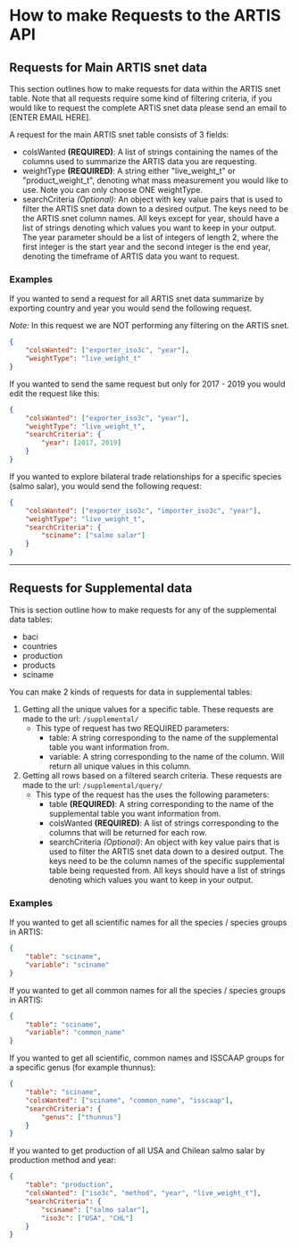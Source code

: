 # How to make Requests to the ARTIS API

## Requests for Main ARTIS snet data

This section outlines how to make requests for data within the ARTIS snet table. Note that all requests require some kind of filtering criteria, if you would like to request the complete ARTIS snet data please send an email to [ENTER EMAIL HERE].

A request for the main ARTIS snet table consists of 3 fields:
- colsWanted **(REQUIRED)**: A list of strings containing the names of the columns used to summarize the ARTIS data you are requesting.
- weightType **(REQUIRED)**: A string either "live_weight_t" or "product_weight_t", denoting what mass measurement you would like to use. Note you can only choose ONE weightType.
- searchCriteria *(Optional)*: An object with key value pairs that is used to filter the ARTIS snet data down to a desired output. The keys need to be the ARTIS snet column names. All keys except for year, should have a list of strings denoting which values you want to keep in your output. The year parameter should be a list of integers of length 2, where the first integer is the start year and the second integer is the end year, denoting the timeframe of ARTIS data you want to request.

### Examples

If you wanted to send a request for all ARTIS snet data summarize by exporting country and year you would send the following request.

*Note:* In this request we are NOT performing any filtering on the ARTIS snet.
```json
{
    "colsWanted": ["exporter_iso3c", "year"],
    "weightType": "live_weight_t"
}
```

If you wanted to send the same request but only for 2017 - 2019 you would edit the request like this:
```json
{
    "colsWanted": ["exporter_iso3c", "year"],
    "weightType": "live_weight_t",
    "searchCriteria": {
        "year": [2017, 2019]
    }
}
```

If you wanted to explore bilateral trade relationships for a specific species (salmo salar), you would send the following request:
```json
{
    "colsWanted": ["exporter_iso3c", "importer_iso3c", "year"],
    "weightType": "live_weight_t",
    "searchCriteria": {
        "sciname": ["salmo salar"]
    }
}
```
---
## Requests for Supplemental data

This is section outline how to make requests for any of the supplemental data tables:
- baci
- countries
- production
- products
- sciname

You can make 2 kinds of requests for data in supplemental tables:
1. Getting all the unique values for a specific table. These requests are made to the url: ```/supplemental/```
    - This type of request has two REQUIRED parameters:
        - table: A string corresponding to the name of the supplemental table you want information from.
        - variable: A string corresponding to the name of the column. Will return all unique values in this column.
2. Getting all rows based on a filtered search criteria. These requests are made to the url: ```/supplemental/query/```
    - This type of the request has the uses the following parameters:
        - table **(REQUIRED)**: A string corresponding to the name of the supplemental table you want information from.
        - colsWanted **(REQUIRED)**: A list of strings corresponding to the columns that will be returned for each row.
        - searchCriteria *(Optional)*: An object with key value pairs that is used to filter the ARTIS snet data down to a desired output. The keys need to be the column names of the specific supplemental table being requested from. All keys should have a list of strings denoting which values you want to keep in your output.

### Examples

If you wanted to get all scientific names for all the species / species groups in ARTIS:
```json
{
    "table": "sciname",
    "variable": "sciname"
}
```

If you wanted to get all common names for all the species / species groups in ARTIS:
```json
{
    "table": "sciname",
    "variable": "common_name"
}
```

If you wanted to get all scientific, common names and ISSCAAP groups for a specific genus (for example thunnus):
```json
{
    "table": "sciname",
    "colsWanted": ["sciname", "common_name", "isscaap"],
    "searchCriteria": {
        "genus": ["thunnus"]
    }
}
```

If you wanted to get production of all USA and Chilean salmo salar by production method and year:
```json
{
    "table": "production",
    "colsWanted": ["iso3c", "method", "year", "live_weight_t"],
    "searchCriteria": {
        "sciname": ["salmo salar"],
        "iso3c": ["USA", "CHL"]
    }
}
```



